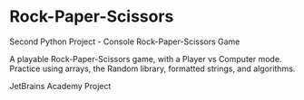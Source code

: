 # Rock-Paper-Scissors
Second Python Project - Console Rock-Paper-Scissors Game

A playable Rock-Paper-Scissors game, with a Player vs Computer mode. Practice using arrays, the Random library, formatted strings, and algorithms.

JetBrains Academy Project
